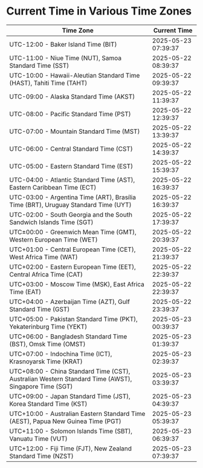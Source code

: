 # Current Time in Various Time Zones

| Time Zone | Current Time |
|-----------|--------------|
| UTC-12:00 - Baker Island Time (BIT) | 2025-05-23 07:39:37 |
| UTC-11:00 - Niue Time (NUT), Samoa Standard Time (SST) | 2025-05-22 08:39:37 |
| UTC-10:00 - Hawaii-Aleutian Standard Time (HAST), Tahiti Time (TAHT) | 2025-05-22 09:39:37 |
| UTC-09:00 - Alaska Standard Time (AKST) | 2025-05-22 11:39:37 |
| UTC-08:00 - Pacific Standard Time (PST) | 2025-05-22 12:39:37 |
| UTC-07:00 - Mountain Standard Time (MST) | 2025-05-22 13:39:37 |
| UTC-06:00 - Central Standard Time (CST) | 2025-05-22 14:39:37 |
| UTC-05:00 - Eastern Standard Time (EST) | 2025-05-22 15:39:37 |
| UTC-04:00 - Atlantic Standard Time (AST), Eastern Caribbean Time (ECT) | 2025-05-22 16:39:37 |
| UTC-03:00 - Argentina Time (ART), Brasília Time (BRT), Uruguay Standard Time (UYT) | 2025-05-22 16:39:37 |
| UTC-02:00 - South Georgia and the South Sandwich Islands Time (SGT) | 2025-05-22 17:39:37 |
| UTC±00:00 - Greenwich Mean Time (GMT), Western European Time (WET) | 2025-05-22 20:39:37 |
| UTC+01:00 - Central European Time (CET), West Africa Time (WAT) | 2025-05-22 21:39:37 |
| UTC+02:00 - Eastern European Time (EET), Central Africa Time (CAT) | 2025-05-22 22:39:37 |
| UTC+03:00 - Moscow Time (MSK), East Africa Time (EAT) | 2025-05-22 22:39:37 |
| UTC+04:00 - Azerbaijan Time (AZT), Gulf Standard Time (GST) | 2025-05-22 23:39:37 |
| UTC+05:00 - Pakistan Standard Time (PKT), Yekaterinburg Time (YEKT) | 2025-05-23 00:39:37 |
| UTC+06:00 - Bangladesh Standard Time (BST), Omsk Time (OMST) | 2025-05-23 01:39:37 |
| UTC+07:00 - Indochina Time (ICT), Krasnoyarsk Time (KRAT) | 2025-05-23 02:39:37 |
| UTC+08:00 - China Standard Time (CST), Australian Western Standard Time (AWST), Singapore Time (SGT) | 2025-05-23 03:39:37 |
| UTC+09:00 - Japan Standard Time (JST), Korea Standard Time (KST) | 2025-05-23 04:39:37 |
| UTC+10:00 - Australian Eastern Standard Time (AEST), Papua New Guinea Time (PGT) | 2025-05-23 05:39:37 |
| UTC+11:00 - Solomon Islands Time (SBT), Vanuatu Time (VUT) | 2025-05-23 06:39:37 |
| UTC+12:00 - Fiji Time (FJT), New Zealand Standard Time (NZST) | 2025-05-23 07:39:37 |
